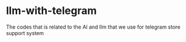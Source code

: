 # llm-with-telegram
The codes that is related to the AI and llm that we use for telegram store support system
